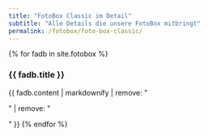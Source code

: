 ```yaml
---
title: "FotoBox Classic im Detail"
subtitle: "Alle Details die unsere FotoBox mitbringt"
permalink: /fotobox/foto-box-classic/
---
```


{% for fadb in site.fotobox %}
 <i class="fa fa-6x {{ fadb.icon }} wow bounceIn text-primary pull-left" data-wow-delay=".4s"></i>
  <h3>{{ fadb.title }}</h3>
  {{ fadb.content | markdownify | remove: "<p>" | remove: "</p>" }}
{% endfor %}
